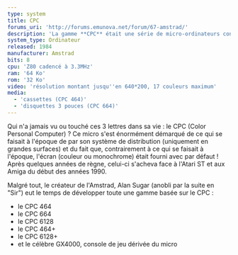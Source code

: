 ```yaml
---
type: system
title: CPC
forums_uri: 'http://forums.emunova.net/forum/67-amstrad/'
description: 'La gamme **CPC** était une série de micro-ordinateurs conçus par Amstrad. Elle compte quatre modèles, deux d''entre eux (le CPC 464 et le CPC6128) proposant des versions +, qui embarquent un port cartouche en plus du lecteur de disquettes.'
system_type: Ordinateur
released: 1984
manufacturer: Amstrad
bits: 8
cpu: 'Z80 cadencé à 3.3MHz'
ram: '64 Ko'
rom: '32 Ko'
video: 'résolution montant jusqu''en 640*200, 17 couleurs maximum'
media:
  - 'cassettes (CPC 464)'
  - 'disquettes 3 pouces (CPC 664)'
---
```

Qui n'a jamais vu ou touché ces 3 lettres dans sa vie : le CPC (Color Personal Computer) ?
Ce micro s'est énormément démarqué de ce qui se faisait à l'époque de par son système de distribution (uniquement en grandes surfaces) et du fait que, contrairement à ce qui se faisait à l'époque, l'écran (couleur ou monochrome) était fourni avec par défaut !
Après quelques années de règne, celui-ci s'acheva face à l'Atari ST et aux Amiga du début des années 1990.

Malgré tout, le créateur de l'Amstrad, Alan Sugar (anobli par la suite en "Sir") eut le temps de développer toute une gamme basée sur le CPC :
- le CPC 464
- le CPC 664
- le CPC 6128
- le CPC 464+
- le CPC 6128+
- et le célèbre GX4000, console de jeu dérivée du micro